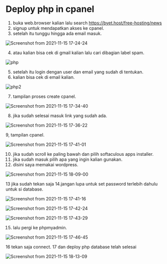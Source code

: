 # Deploy php in cpanel

1. buka web.browser kalian lalu search https://byet.host/free-hosting/news
2. signup untuk mendapatkan akses ke cpanel.
3. setelah itu tunggu hingga ada email masuk.

  ![Screenshot from 2021-11-15 17-24-24](https://user-images.githubusercontent.com/90166916/141770440-c21cfe40-4965-4de6-8fa3-810101217222.png)

4. atau kalian bisa cek di gmail kalian lalu cari dibagian label spam.

  ![php](https://user-images.githubusercontent.com/90166916/141770801-9773484c-de72-49f2-86c3-4dc443704432.png)

5. setelah itu login dengan user dan email yang sudah di tentukan.
6. kalian bisa cek di email kalian.

  ![php2](https://user-images.githubusercontent.com/90166916/141771045-b46e3404-4f70-4faf-ae69-e4f4667e05e2.png)

7. tampilan proses create cpanel.

  ![Screenshot from 2021-11-15 17-34-40](https://user-images.githubusercontent.com/90166916/141770427-a25efdc8-a3d6-4084-87de-354292c4457d.png)

8. jika sudah selesai masuk link yang sudah ada.

  ![Screenshot from 2021-11-15 17-36-22](https://user-images.githubusercontent.com/90166916/141770423-f6495448-74f0-4b34-8f9b-7a4d2f54dea3.png)

9, tampilan cpanel.

  ![Screenshot from 2021-11-15 17-41-01](https://user-images.githubusercontent.com/90166916/141770421-05b33691-52b5-4a86-bdd0-4385183577b7.png)

10. jika sudah scroll ke paling bawah dan pilih softaculous apps installer.
11. jika sudah masuk pilih apa yang ingin kalian gunakan.
12. disini saya memakai wordpress.

  ![Screenshot from 2021-11-15 18-09-00](https://user-images.githubusercontent.com/90166916/141771938-e834ceff-da67-4391-a1d6-d01b10eb0732.png)

13 jika sudah tekan saja
14.jangan lupa untuk set password terlebih dahulu untuk si database.

  ![Screenshot from 2021-11-15 17-41-16](https://user-images.githubusercontent.com/90166916/141770433-ca1e095e-2e10-4f35-8ef4-60bbf0a6b369.png)

  ![Screenshot from 2021-11-15 17-42-24](https://user-images.githubusercontent.com/90166916/141770417-3b04f26d-48c8-4120-8027-d377932ef3b1.png)

  ![Screenshot from 2021-11-15 17-43-29](https://user-images.githubusercontent.com/90166916/141770410-f7e0654b-509e-406f-8cef-6344901161b4.png)

15. lalu pergi ke phpmyadmin.

  ![Screenshot from 2021-11-15 17-46-45](https://user-images.githubusercontent.com/90166916/141770430-fd2ef951-5ebe-418d-825a-f7b80bba88c7.png)

16 tekan saja connect.
17 dan deploy php database telah selesai

 ![Screenshot from 2021-11-15 18-13-09](https://user-images.githubusercontent.com/90166916/141772487-c620882f-9fa6-4b7c-a485-f3142c0a7479.png)

